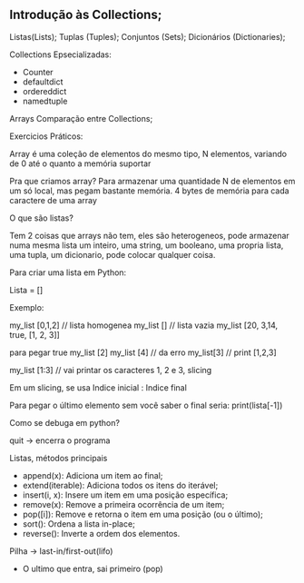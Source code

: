 ## Introdução às Collections;

Listas(Lists);
Tuplas (Tuples);
Conjuntos (Sets);
Dicionários (Dictionaries);

Collections Epsecializadas:

* Counter
* defaultdict
* ordereddict
* namedtuple

Arrays
Comparação entre Collections;

Exercicios Práticos:

Array é uma coleção de elementos do mesmo tipo, N elementos, variando de 0 até o quanto a memória suportar 

Pra que criamos array?
Para armazenar uma quantidade N de elementos em um só local, mas pegam bastante memória. 4 bytes de memória para cada caractere de uma array

O que são listas?

Tem 2 coisas que arrays não tem, eles são heterogeneos, pode armazenar numa mesma lista um inteiro, uma string, um booleano, uma propria lista, uma tupla, um dicionario, pode colocar qualquer coisa.

Para criar uma lista em Python:

Lista = []

Exemplo: 

my_list [0,1,2] // lista homogenea
my_list [] // lista vazia
my_list [20, 3,14, true, [1, 2, 3]]

para pegar true
my_list [2]
my_list [4] // da erro
my_list[3] // print [1,2,3]

my_list [1:3] // vai printar os caracteres 1, 2 e 3, slicing

Em um slicing, se usa 
Indice inicial : Indice final

Para pegar o último elemento sem você saber o final seria: 
print(lista[-1])

Como se debuga em python? 

quit -> encerra o programa

Listas, métodos principais

- append(x): Adiciona um item ao final;
- extend(iterable): Adiciona todos os itens do iterável;
- insert(i, x): Insere um item em uma posição específica;
- remove(x): Remove a primeira ocorrência de um item;
- pop([i]): Remove e retorna o item em uma posição (ou o último);
- sort(): Ordena a lista in-place;
- reverse(): Inverte a ordem dos elementos.

Pilha -> last-in/first-out(lifo)

- O ultimo que entra, sai primeiro (pop)

